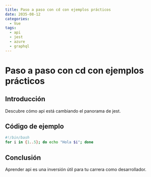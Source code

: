 ```yaml
---
title: Paso a paso con cd con ejemplos prácticos
date: 2035-08-12
categories:
  - Vue
tags:
  - api
  - jest
  - azure
  - graphql
---
```


# Paso a paso con cd con ejemplos prácticos

## Introducción

Descubre cómo api está cambiando el panorama de jest.

## Código de ejemplo

```bash
#!/bin/bash
for i in {1..5}; do echo "Hola $i"; done
```

## Conclusión

Aprender api es una inversión útil para tu carrera como desarrollador.